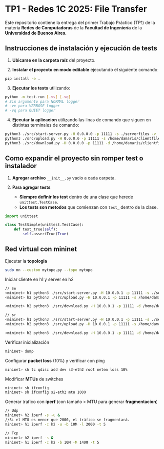 # TP1 - Redes 1C 2025: File Transfer

Este repositorio contiene la entrega del primer Trabajo Práctico (TP1) de la materia **Redes de Computadoras** de la **Facultad de Ingeniería** de la **Universidad de Buenos Aires**.

## Instrucciones de instalación y ejecución de tests

1. **Ubicarse en la carpeta raíz** del proyecto.

2. **Instalar el proyecto en modo editable** ejecutando el siguiente comando:

```bash
pip install -e .
```

3. **Ejecutar los tests** utilizando:

```bash
python -m test.run [-vv] [-vq]
# Sin argumento para NORMAL logger
# -vv para VERBOSE logger
# -vq para QUIET logger
```

4. **Ejecutar la aplicacion** utilizando las linas de comando que siguen en distintas terminales de comando:

```bash
python3 ./src/start-server.py -H 0.0.0.0 -p 11111 -s ./serverfiles -v 
python3 ./src/upload.py -H 0.0.0.0 -p 11111 -s /home/damaris/clientfiles/prueba5M.txt -n file_udp.txt -v 
python3 ./src/download.py -H 0.0.0.0 -p 11111 -d /home/damaris/clientfiles/prueba5Mdownload.txt -n file_udp.txt -v 
```

## Como expandir el proyecto sin romper test o instalador

1. **Agregar archivo** `__init__.py` vacio a cada carpeta.

2. **Para agregar tests** 
    * **Siempre definir los test** dentro de una clase que herede `unittest.TestCase`.
    * **Los tests son metodos** que comienzan con `test_` dentro de la clase.

```python
import unittest

class TestSimple(unittest.TestCase):
    def test_true(self):
        self.assertTrue(True)
```
## Red virtual con mininet
Ejecutar la **topologia**
```bash
sudo mn --custom mytopo.py --topo mytopo
```
Iniciar cliente en h1 y server en h2
```bash
// sw
<mininet> h1 python3 ./src/start-server.py -H 10.0.0.1 -p 11111 -s ./serverfiles -v  > logfile 2> errorlogfile  & 
<mininet> h2 python3 ./src/upload.py -H 10.0.0.1 -p 11111 -s /home/damaris/clientfiles/prueba5M.txt -n file_udp.txt -v > logupload 2> errorlogupload 

<mininet> h2 python3 ./src/download.py -H 10.0.0.1 -p 11111 -d /home/damaris/clientfiles/prueba5Mdownload.txt -n file_udp.txt -v > logupload 2> errorlogupload 

// sr
<mininet> h1 python3 ./src/start-server.py -H 10.0.0.1 -p 11111 -s ./serverfiles -v -r sr > logfile 2> errorlogfile   & 
<mininet> h2 python3 ./src/upload.py -H 10.0.0.1 -p 11111 -s /home/damaris/clientfiles/prueba5M.txt -n file_udp.txt -v -r sr > logupload 2> errorlogupload 

<mininet> h2 python3 ./src/download.py -H 10.0.0.1 -p 11111 -d /home/damaris/clientfiles/prueba5Mdownload.txt -n file_udp.txt -v -r sr> logupload 2> errorlogupload 


```
Verificar inicialización
```bash
mininet> dump
```
Configurar **packet loss** (10%) y verificar con ping 
```bash
mininet> sh tc qdisc add dev s3-eth2 root netem loss 10%
```
Modificar **MTUs** de switches
```bash
mininet> sh ifconfig
mininet> sh ifconfig s2-eth2 mtu 1000
```
Generar trafico con **iperf** (con tamaño > MTU para generar **fragmentacion**)
```bash
// Udp
mininet> h2 iperf -s -u &
//Si el MTU es menor que 2000, el tráfico se fragmentará.
mininet> h1 iperf -c h2 -u -b 10M -l 2000 -t 5 

// Tcp
mininet> h2 iperf -s &                              
mininet> h1 iperf -c h2 -b 10M -M 1400 -t 5 
```



